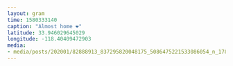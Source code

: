 ```yaml
---
layout: gram
time: 1580333140
caption: "Almost home ❤️"
latitude: 33.946029645029
longitude: -118.40409472903
media:
- media/posts/202001/82888913_837295820048175_5086475221533086054_n_17852603173793176.jpg
---
```

